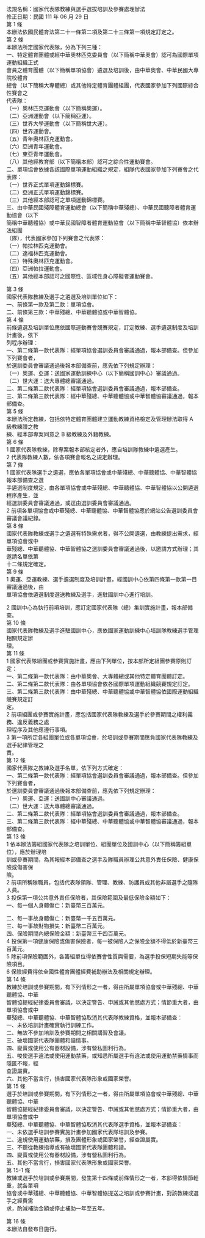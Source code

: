 法規名稱：國家代表隊教練與選手選拔培訓及參賽處理辦法  
修正日期：民國 111 年 06 月 29 日  
第 1 條  
本辦法依國民體育法第二十一條第二項及第二十三條第一項規定訂定之。  
第 2 條  
本辦法所定國家代表隊，分為下列三種：  
一、特定體育團體或經中華奧林匹克委員會（以下簡稱中華奧會）認可為國際單項運動組織正式  
會員之體育團體（以下簡稱單項協會）遴選及培訓後，由中華奧會、中華民國大專院校體育  
總會（以下簡稱大專體總）或其他特定體育團體組團，代表國家參加下列國際綜合性賽會之  
代表隊：  
（一）奧林匹克運動會（以下簡稱奧運）。  
（二）亞洲運動會（以下簡稱亞運）。  
（三）世界大學運動會（以下簡稱世大運）。  
（四）世界運動會。  
（五）青年奧林匹克運動會。  
（六）亞洲青年運動會。  
（七）東亞青年運動會。  
（八）其他經教育部（以下簡稱本部）認可之綜合性運動賽會。  
二、單項協會依據各該國際單項運動組織之規定，組隊代表國家參加下列賽會之代表隊：  
（一）世界正式單項運動錦標賽。  
（二）亞洲正式單項運動錦標賽。  
（三）其他經本部認可之單項運動錦標賽。  
三、由中華民國殘障體育運動總會（以下簡稱中華殘總）、中華民國聽障者體育運動協會（以下  
簡稱中華聽體協）或中華民國智障者體育運動協會（以下簡稱中華智體協）依本辦法組團  
（隊），代表國家參加下列賽會之代表隊：  
（一）帕拉林匹克運動會。  
（二）達福林匹克運動會。  
（三）特殊奧林匹克運動會。  
（四）亞洲帕拉運動會。  
（五）其他經本部認可之國際性、區域性身心障礙者運動賽會。  


第 3 條  
國家代表隊教練及選手之遴選及培訓單位如下：  
一、前條第一款及第二款：單項協會。  
二、前條第三款：中華殘總、中華聽體協或中華智體協。  
第 4 條  
前條遴選及培訓單位應依國際運動賽會競賽規定，訂定教練、選手遴選制度及培訓計畫後，依下  
列程序辦理：  
一、第二條第一款代表隊：經單項協會選訓委員會審議通過，報本部備查。但參加下列賽會者，  
於選訓委員會審議通過後報本部備查前，應先依下列規定辦理：  
（一）奧運、亞運：送國家運動訓練中心（以下簡稱國訓中心）審議通過。  
（二）世大運：送大專體總審議通過。  
二、第二條第二款代表隊：經單項協會選訓委員會審議通過，報本部備查。  
三、第二條第三款代表隊：經中華殘總、中華聽體協或中華智體協審議通過，報本部備查。  
第 5 條  
本辦法所定教練，包括依特定體育團體建立運動教練資格檢定及管理辦法取得 A 級教練證之教  
練、經本部專案同意之 B 級教練及外籍教練。  
第 6 條  
1 國家代表隊教練，除專案報本部核定者外，應自培訓隊教練中遴選產生。  
2 代表隊教練人數，依各項賽會報名之規定辦理。  
第 7 條  
1 國家代表隊選手之遴選，應依各單項協會或中華殘總、中華聽體協、中華智體協報本部備查之選  
手遴選制度規定，由各單項協會或中華殘總、中華聽體協、中華智體協以公開遴選程序產生，並  
經選訓委員會審議通過，或逕由選訓委員會審議通過。  
2 前項各單項協會或中華殘總、中華聽體協、中華智體協應於網站公告選訓委員會審議會議紀錄。  
第 8 條  
國家代表隊教練或選手之遴選有特殊需求者，得不公開遴選，由教練提出需求，經單項協會或中  
華殘總、中華聽體協、中華智體協之選訓委員會審議通過後，以邀請方式辦理；其邀請名單依第  
十二條規定確定。  
第 9 條  
1 奧運、亞運教練、選手遴選制度及培訓計畫，經國訓中心依第四條第一款第一目審議通過後，由  
單項協會依遴選制度選送教練及選手，進駐國訓中心進行培訓。  


2 國訓中心為執行前項培訓，應訂定國家代表隊（總）集訓實施計畫，報本部備查。  
第 10 條  
國家代表隊教練及選手進駐國訓中心，應依國家運動訓練中心培訓隊教練選手管理相關規定辦  
理。  
第 11 條  
1 國家代表隊組團或參賽實施計畫，應由下列單位，按本部所定組團參賽原則訂定：  
一、第二條第一款代表隊：由中華奧會、大專體總或其他特定體育團體訂定。  
二、第二條第二款代表隊：由各單項協會依各國際單項運動組織競賽規定訂定。  
三、第二條第三款代表隊：由中華殘總、中華聽體協或中華智體協依國際運動組織競賽規定訂  
定。  
2 前項組團或參賽實施計畫，應包括國家代表隊教練及選手於參賽期間之權利義務、違反義務之處  
理程序及其他應遵行事項。  
3 第一項所定各組團單位或各單項協會，於培訓或參賽期間應負國家代表隊教練及選手紀律管理之  
責。  
第 12 條  
國家代表隊之教練及選手名單，依下列方式確定：  
一、第二條第一款代表隊：經單項協會選訓委員會審議通過，報本部備查。但參加下列賽會者，  
於選訓委員會審議通過後報本部備查前，應先依下列規定辦理：  
（一）奧運、亞運：送國訓中心審議通過。  
（二）世大運：送大專體總審議通過。  
二、第二條第二款代表隊：經單項協會選訓委員會審議通過，報本部備查。  
三、第二條第三款代表隊：經中華殘總、中華聽體協或中華智體協審議通過，報本部備查。  
第 13 條  
1 依本辦法籌組國家代表隊之培訓單位、組團單位及國訓中心（以下簡稱籌組單位），應於辦理培  
訓或參賽期間，為其報經本部備查之選手及隊職員辦理公共意外責任保險、健康保險或傷害保  
險。  
2 前項所稱隊職員，包括代表隊領隊、管理、教練、防護員或其他非屬選手之隨隊人員。  
3 投保第一項公共意外責任保險者，其保險範圍及最低保險金額如下：  
一、每一個人身體傷亡：新臺幣三百萬元。  


二、每一事故身體傷亡：新臺幣一千五百萬元。  
三、每一事故財物損失：新臺幣二百萬元。  
四、保險期間內總保險金額：新臺幣三千四百萬元。  
4 投保第一項健康保險或傷害保險者，每一被保險人之保險金額不得低於新臺幣三百萬元。  
5 除前項保險範圍外，各籌組單位得依賽會性質與需要，為選手投保短期失能等保險項目。  
6 保險經費得依全國性體育團體經費補助辦法及相關規定辦理。  
第 14 條  
教練於培訓或參賽期間，有下列情形之一者，得由所屬單項協會或中華殘總、中華聽體協、中華  
智體協提經紀律委員會審議，以決定警告、申誡或其他懲處方式；情節重大者，由單項協會或中  
華殘總、中華聽體協、中華智體協取消其代表隊教練資格，並報本部備查：  
一、未依培訓計畫確實執行訓練工作。  
二、無故不參加培訓及參賽期間之相關講習及會議。  
三、破壞國家代表隊團體和諧情事。  
四、變賣或使用公有器材設備，涉有營私圖利行為。  
五、唆使選手違法或使用運動禁藥，或知悉所屬選手有違法或使用運動禁藥情事而隱匿不報，經  
查證屬實。  
六、其他不當言行，損害國家代表隊形象或國家榮譽。  
第 15 條  
選手於培訓或參賽期間，有下列情形之一者，得由所屬單項協會或中華殘總、中華聽體協、中華  
智體協提經紀律委員會審議，以決定警告、申誡或其他懲處方式；情節重大者，由單項協會或中  
華殘總、中華聽體協、中華智體協取消其代表隊選手資格，並報本部備查：  
一、未依選手培訓參賽實施計畫參加國家代表隊培訓及參賽。  
二、違規使用運動禁藥，損及團體形象或國家榮譽，經查證屬實。  
三、不聽從教練指導或有破壞國家代表隊團體和諧。  
四、變賣或使用公有器材設備，涉有營私圖利行為。  
五、其他不當言行，損害國家代表隊形象或國家榮譽。  
第 15-1 條  
教練或選手於培訓或參賽期間，發生第十四條或前條情形之一者，本部得依情節輕重，就各單項  
協會或中華殘總、中華聽體協、中華智體協提送之培訓或參賽計畫，對該教練或選手之經費需  
求，酌減補助金額或停止補助一年至五年。  


第 16 條  
本辦法自發布日施行。  


